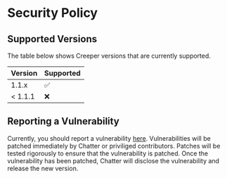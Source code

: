 # Security Policy

## Supported Versions

The table below shows Creeper versions that are currently supported.

| Version | Supported          |
| ------- | ------------------ |
| 1.1.x   | :white_check_mark: |
| < 1.1.1   | :x:                |

## Reporting a Vulnerability

Currently, you should report a vulnerability [here](mailto://hi@chatter-social.com).
Vulnerabilities will be patched immediately by Chatter or priviliged contributors. 
Patches will be tested rigorously to ensure that the vulnerability is patched. Once 
the vulnerability has been patched, Chatter will disclose the vulnerability and 
release the new version.
